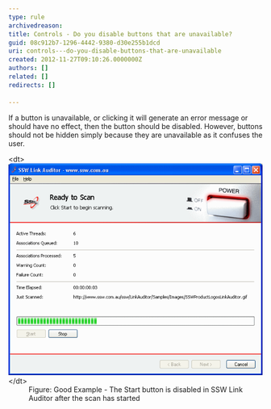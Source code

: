 ```yaml
---
type: rule
archivedreason: 
title: Controls - Do you disable buttons that are unavailable?
guid: 08c912b7-1296-4442-9380-d30e255b1dcd
uri: controls---do-you-disable-buttons-that-are-unavailable
created: 2012-11-27T09:10:26.0000000Z
authors: []
related: []
redirects: []

---
```


If a button is unavailable, or clicking it will generate an error message or should have no effect, then the button should be disabled. However, buttons should not be hidden simply because they are unavailable as it confuses the user. 
<!--endintro-->
<dl class="goodImage">&lt;dt&gt;<img alt="SSW Link Auditor - Ready to Scan" src="../../assets/ReadytoScan.gif">&lt;/dt&gt;
<dd>Figure: Good Example - The Start button is disabled in SSW Link Auditor after the scan has started</dd></dl>
